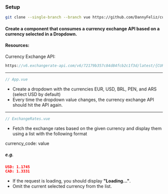 ### Setup

```bash
git clone --single-branch --branch vue https://github.com/DannyFeliz/currency-api-exercise.git && cd currency-api-exercise && npm install && npm run serve
```

#### Create a component that consumes a currency exchange API based on a currency selected in a Dropdown.

#### Resources:

Currency Exchange API:

```js
https://v6.exchangerate-api.com/v6/72179b357c84d84fcb2c1f3d/latest/{CURRENCY_CODE}
```

<hr>

```js
// App.vue
```

- Create a dropdown with the currencies EUR, USD, BRL, PEN, and ARS (select USD by default)
- Every time the dropdown value changes, the currency exchange API should hit the API again.

<hr>

```js
// ExchangeRates.vue
```

- Fetch the exchange rates based on the given currency and display them using a list with the following format

currency_code: value

##### e.g.

```json
USD: 1.1745
CAD: 1.3331
```

- If the request is loading, you should display **"Loading..."**.
- Omit the current selected currency from the list.
